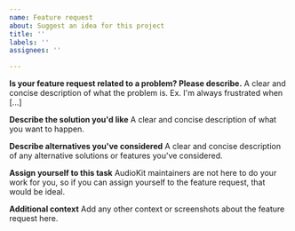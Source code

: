 ```yaml
---
name: Feature request
about: Suggest an idea for this project
title: ''
labels: ''
assignees: ''

---
```


**Is your feature request related to a problem? Please describe.**
A clear and concise description of what the problem is. Ex. I'm always frustrated when [...]

**Describe the solution you'd like**
A clear and concise description of what you want to happen.

**Describe alternatives you've considered**
A clear and concise description of any alternative solutions or features you've considered.

**Assign yourself to this task**
AudioKit maintainers are not here to do your work for you, so if you can assign yourself to the feature request, that would be ideal.

**Additional context**
Add any other context or screenshots about the feature request here.
